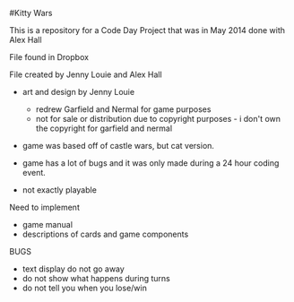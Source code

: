 #Kitty Wars

This is a repository for a Code Day Project that was in May 2014 done with Alex Hall

File found in Dropbox

 File created by  Jenny Louie and Alex Hall

- art and design by Jenny Louie
    - redrew Garfield and Nermal for game purposes
    - not for sale or distribution due to copyright purposes - i don't own the copyright for garfield and nermal
    
- game was based off of castle wars, but cat version. 
- game has a lot of bugs and it was only made during a 24 hour coding event.
- not exactly playable

Need to implement
- game manual
- descriptions of cards and game components

BUGS
- text display do not go away
- do not show what happens during turns
- do not tell you when you lose/win